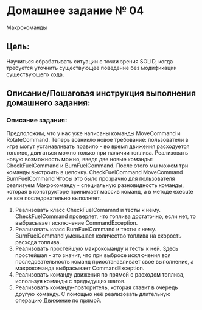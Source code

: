 # Домашнее задание № 04
Макрокоманды

## Цель:
Научиться обрабатывать ситуации с точки зрения SOLID, когда требуется уточнить существующее поведение без модификации существующего кода.

## Описание/Пошаговая инструкция выполнения домашнего задания:

### Описание задания:
Предположим, что у нас уже написаны команды MoveCommand и RotateCommand. 
Теперь возникло новое требование: пользователи в игре могут устанавливать правило - во время движения расходуется топливо, двигаться можно только при наличии топлива.
Реализовать новую возможность можно, введя две новые команды: CheckFuelCommand и BurnFuelCommand.
После этого мы можем три команды выстроить в цепочку.
CheckFuelCommand MoveCommand BurnFuelCommand
Чтобы это было прозрачно для пользователя реализуем Макрокоманду - специальную разновидность команды, которая в конструкторе принимает массив команд,
а в методе execute их все последовательно выполняет.

1. Реализовать класс CheckFuelComamnd и тесты к нему. CheckFuelCommand проверяет, что топлива достаточно, если нет, то выбрасывает исключение CommandException.
2. Реализовать класс BurnFuelCommand и тесты к нему. BurnFuelCommand уменьшает количество топлива на скорость расхода топлива.
3. Реализовать простейшую макрокоманду и тесты к ней. Здесь простейшая - это значит, что при выбросе исключения вся последовательность 
команд приостанавливает свое выполнение, а макрокоманда выбрасывает CommandException.
4. Реализовать команду движения по прямой с расходом топлива, используя команды с предыдущих шагов.
5. Реализовать команду-повторитель, которая ставит в очередь другую команду. 
С помощью неё реализовать длительную операцию Движение по прямой.
